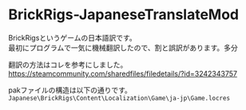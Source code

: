 # BrickRigs-JapaneseTranslateMod
BrickRigsというゲームの日本語訳です。  
最初にプログラムで一気に機械翻訳したので、割と誤訳があります。多分  
  
翻訳の方法はコレを参考にしました。  
https://steamcommunity.com/sharedfiles/filedetails/?id=3242343757  
  
pakファイルの構造は以下の通りです。  
`Japanese\BrickRigs\Content\Localization\Game\ja-jp\Game.locres`  
